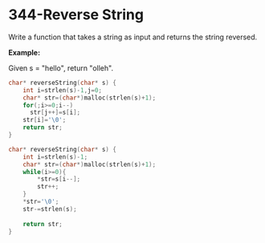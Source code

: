 # 344-Reverse String

Write a function that takes a string as input and returns the string reversed.

**Example:**

Given s = "hello", return "olleh".

```c
char* reverseString(char* s) {
    int i=strlen(s)-1,j=0;
    char* str=(char*)malloc(strlen(s)+1); 
    for(;i>=0;i--)
      str[j++]=s[i];
    str[i]='\0';
    return str;
}
```

```c
char* reverseString(char* s) {
    int i=strlen(s)-1;
    char* str=(char*)malloc(strlen(s)+1);
    while(i>=0){
        *str=s[i--];
        str++;
    }
    *str='\0';
    str-=strlen(s);
    
    return str;
}
```

